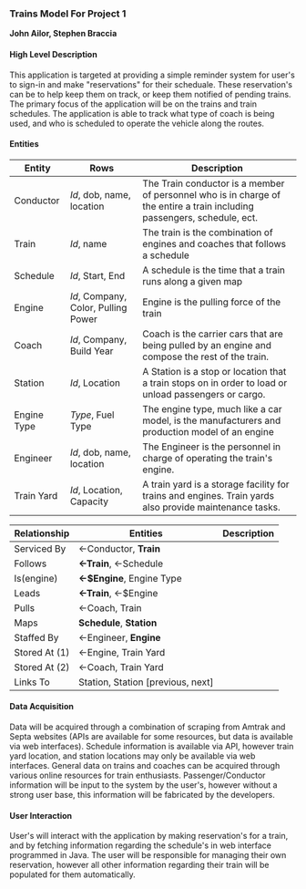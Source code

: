 ### Trains Model For Project 1
**John Ailor, Stephen Braccia**

#### High Level Description
This application is targeted at providing a simple reminder system for user's to sign-in and make "reservations" for their scheduale. These reservation's can be to help keep them on track, or keep them notified of pending trains. The primary focus of the application will be on the trains and train schedules. The application is able to track what type of coach is being used, and who is scheduled to operate the vehicle along the routes. 

#### Entities

| Entity | Rows | Description |
|-----|-----|--------|
| Conductor | *Id*, dob, name, location | The Train conductor is a member of personnel who is in charge of the entire a train including passengers, schedule, ect.|
| Train | *Id*, name | The train is the combination of engines and coaches that follows a schedule |
| Schedule | *Id*, Start, End | A schedule is the time that a train runs along a given map |
| Engine | *Id*, Company, Color, Pulling Power | Engine is the pulling force of the train |
| Coach | *Id*, Company, Build Year | Coach is the carrier cars that are being pulled by an engine and compose the rest of the train. 
| Station | *Id*, Location | A Station is a stop or location that a train stops on in order to load or unload passengers or cargo. 
| Engine Type | *Type*, Fuel Type | The engine type, much like a car model, is the manufacturers and production model of an engine | 
| Engineer | *Id*, dob, name, location | The Engineer is the personnel in charge of operating the train's engine. |
| Train Yard | *Id*, Location, Capacity | A train yard is a storage facility for trains and engines. Train yards also provide maintenance tasks. | 

| Relationship | Entities | Description |
|-----|-----|--------|
| Serviced By | ←Conductor, **Train** | 
| Follows | **←Train**, ←Schedule |
| Is(engine) | **←$Engine**, Engine Type |
| Leads | **←Train**, ←$Engine |
| Pulls | ←Coach, Train | 
| Maps | **Schedule**, **Station** | 
| Staffed By | ←Engineer, **Engine** |
| Stored At (1) | ←Engine, Train Yard | 
| Stored At (2) | ←Coach, Train Yard | 
| Links To | Station, Station [previous, next] | 




#### Data Acquisition 
Data will be acquired through a combination of scraping from Amtrak and Septa websites (APIs are available for some resources, but data is available via web interfaces). Schedule information is available via API, however train yard location, and station locations may only be available via web interfaces. General data on trains and coaches can be acquired through various online resources for train enthusiasts. Passenger/Conductor information will be input to the system by the user's, however without a strong user base, this information will be fabricated by the developers. 

#### User Interaction
User's will interact with the application by making reservation's for a train, and by fetching information regarding the schedule's in web interface programmed in Java. The user will be responsible for managing their own reservation, however all other information regarding their train will be populated for them automatically. 


